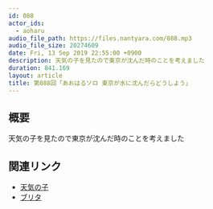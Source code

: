 ```yaml
---
id: 088
actor_ids:
  - aoharu
audio_file_path: https://files.nantyara.com/088.mp3
audio_file_size: 20274609
date: Fri, 13 Sep 2019 22:55:00 +0900
description: 天気の子を見たので東京が沈んだ時のことを考えました
duration: 841.169
layout: article
title: 第088回「あおはるソロ 東京が水に沈んだらどうしよう」
---
```

## 概要

天気の子を見たので東京が沈んだ時のことを考えました

## 関連リンク

* [天気の子](https://tenkinoko.com/)
* [ブリタ](https://d.brita.co.jp/recommend/)
